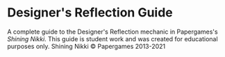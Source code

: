 
# Designer's Reflection Guide
A complete guide to the Designer's Reflection mechanic in Papergames's *Shining Nikki*.
This guide is student work and was created for educational purposes only.
Shining Nikki ©️ Papergames 2013-2021
